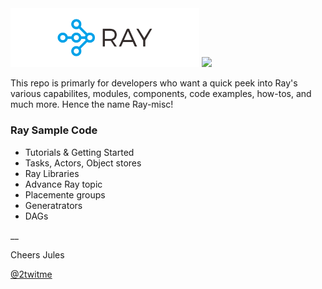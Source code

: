 <img src="https://github.com/ray-project/ray/raw/master/doc/source/images/ray_header_logo.png" height="40%" width="60%">

<img src="https://img.shields.io/twitter/follow/raydistributed.svg?style=social&logo=twitter">

This repo is primarly for developers who want a quick peek into
Ray's various capabilites, modules, components, code examples,
how-tos, and much more. Hence the name Ray-misc!

### Ray Sample Code
 * Tutorials & Getting Started
 * Tasks, Actors, Object stores
 * Ray Libraries
 * Advance Ray topic
  * Placemente groups
  * Generatrators
  * DAGs
  

__

Cheers
Jules

[@2twitme](https://twitter.com/2twitme)
